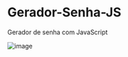 # Gerador-Senha-JS
Gerador de senha com JavaScript

![image](https://user-images.githubusercontent.com/87030375/176911219-318c6e51-75d0-49ab-8e6c-8087fcfe0c74.png)
